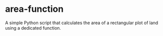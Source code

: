 # area-function
A simple Python script that calculates the area of a rectangular plot of land using a dedicated function.
